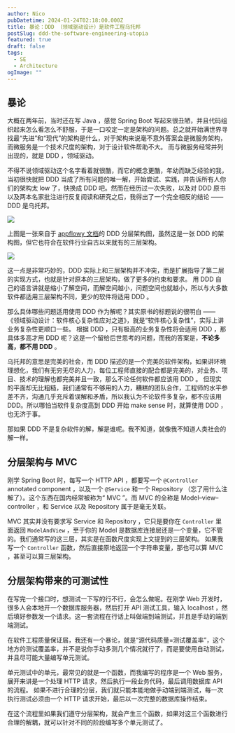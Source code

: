 ```yaml
---
author: Nico
pubDatetime: 2024-01-24T02:18:00.000Z
title: 暴论：DDD （领域驱动设计）是软件工程乌托邦
postSlug: ddd-the-software-engineering-utopia
featured: true
draft: false
tags:
  - SE
  - Architecture
ogImage: ""
---
```


## 暴论

大概在两年前，当时还在写 Java ，感觉 Spring Boot 写起来很丑陋，并且代码组织起来怎么看怎么不舒服，于是一口咬定一定是架构的问题。总之就开始满世界寻找最“先进”和“现代”的架构是什么，对于架构来说毫不意外答案会是微服务架构，而微服务是一个技术尺度的架构，对于设计软件帮助不大。
而与微服务经常并列出现的，就是 DDD ，领域驱动。

不得不说领域驱动这个名字看着就很酷，而它的概念更酷，年幼而缺乏经验的我，当初很快就把 DDD 当成了所有问题的唯一解，开始尝试、实践，并告诉所有人你们的架构太 low 了，快换成 DDD 吧。然而在经历过一次失败，以及对 DDD 原书以及两本名家批注进行反复阅读和研究之后，我得出了一个完全相反的结论 —— DDD 是乌托邦。

![](https://raw.githubusercontent.com/AppFlowy-IO/docs/main/uml/output/DDDLayeredArchitecture.svg)

上图是一张来自于 [appflowy 文档](https://docs.appflowy.io/docs/documentation/software-contributions/architecture/domain-driven-design)的 DDD 分层架构图，虽然这是一张 DDD 的架构图，但它也符合在软件行业自古以来就有的三层架构。

![](https://upload.wikimedia.org/wikipedia/commons/5/51/Overview_of_a_three-tier_application_vectorVersion.svg)

这一点是非常巧妙的，DDD 实际上和三层架构并不冲突，而是扩展指导了第二层的实现方式，也就是针对原本的三层架构，做了更多的约束和要求。
用 DDD 自己的语言讲就是缩小了解空间，而解空间越小，问题空间也就越小，所以与大多数软件都适用三层架构不同，更少的软件将适用 DDD 。

那么具体哪些问题适用使用 DDD 作为解呢？其实原书的标题说的很明白 —— 《领域驱动设计：软件核心复杂性应对之道》，就是“软件核心复杂性”，实际上讲业务复杂性更顺口一些。
根据 DDD ，只有极高的业务复杂性将会适用 DDD ，那具体多高才用 DDD 呢？这是一个留给后世思考的问题，而我的答案是，**不论多高，都不用 DDD** 。

乌托邦的意思是完美的社会，而 DDD 描述的是一个完美的软件架构，如果讲环境理想化，我们有无穷无尽的人力，每位工程师直接的配合都是完美的，对业务、项目、技术的理解也都完美并且一致，那么不论任何软件都应该用 DDD 。
但现实的平面却无比粗糙，我们通常有不够用的人力，糟糕的团队合作，工程师的水平参差不齐，沟通几乎充斥着误解和矛盾，所以我认为不论软件多复杂，都不应该用 DDD。所以哪怕当软件复杂度高到 DDD 开始 make sense 时，就算使用 DDD ，也无济于事。

那如果 DDD 不是复杂软件的解，解是谁呢。我不知道，就像我不知道人类社会的解一样。

## 分层架构与 MVC

刚学 Spring Boot 时，每写一个 HTTP API ，都要写一个 `@Controller` annotated component ，以及一个 `@Service` 和一个 Repository （忘了用什么注解了）。这个东西在国内经常被称为“ MVC ”。而 MVC 的全称是 Model–view–controller ，和 Service 以及 Repository 属于是毫无关联。

MVC 其实并没有要求写 Service 和 Repository ，它只是要你在 `Controller` 里面返回 `ModelAndView` ，至于你的 Model 是数据库连接层还是一个变量，它不管的。我们通常写的这三层，其实是在函数尺度实现上文提到的三层架构。
如果我写一个 `Controller` 函数，然后直接原地返回一个字符串变量，那也可以算 MVC ，甚至可以算三层架构。

## 分层架构带来的可测试性

在写完一个接口时，想测试一下写的行不行，会怎么做呢。在刚学 Web 开发时，很多人会本地开一个数据库服务器，然后打开 API 测试工具，输入 localhost ，然后填好参数发一个请求。这一套流程在行话上叫做端到端测试，并且是手动的端到端测试。

在软件工程质量保证届，我还有一个暴论，就是“源代码质量=测试覆盖率”，这个地方的测试覆盖率，并不是说你手动多测几个情况就行了，而是要使用自动测试，并且尽可能大量编写单元测试。

单元测试中的单元，最常见的就是一个函数，而我编写的程序是一个 Web 服务，展开来讲是一个处理 HTTP 请求，然后执行一段业务代码，最后调用数据库 API 的流程。
如果不进行合理的分层，我们就只能本能地做手动端到端测试，每一次执行测试必须由一个 HTTP 请求开始，最后以一次完整的数据库操作结束。

在这个流程里如果我们遵守分层架构，就会产生三个函数，如果对这三个函数进行合理的解耦，就可以针对不同的阶段编写多个单元测试了。
